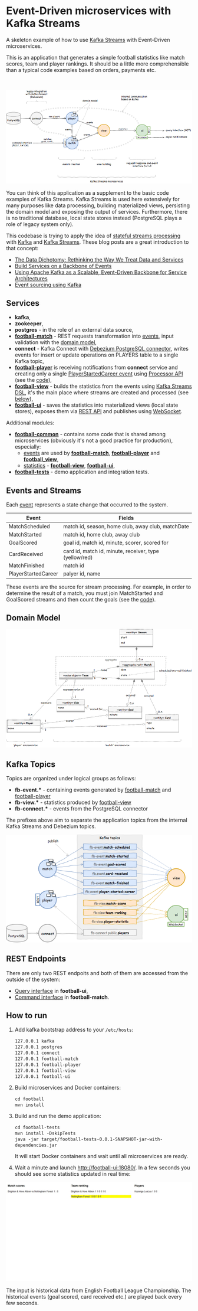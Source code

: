 # Event-Driven microservices with Kafka Streams

A skeleton example of how to use [Kafka Streams](https://kafka.apache.org/documentation/streams/) with Event-Driven microservices.

This is an application that generates a simple football statistics like match scores, team and player rankings. It should be a little more comprehensible than a typical code examples based on orders, payments etc.

&nbsp;

![architecture](docs/architecture.png)

You can think of this application as a supplement to the basic code examples of Kafka Streams. Kafka Streams is used here extensively for many purposes like data processing, building materialized views, persisting the domain model and exposing the output of services. Furthermore, there is no traditional database, local state stores instead (PostgreSQL plays a role of legacy system only).

This codebase is trying to apply the idea of [stateful streams processing](https://docs.confluent.io/current/streams/concepts.html#stateful-stream-processing) with [Kafka](https://kafka.apache.org/) and [Kafka Streams](https://kafka.apache.org/documentation/streams/). These blog posts are a great introduction to that concept:
- [The Data Dichotomy: Rethinking the Way We Treat Data and Services](https://www.confluent.io/blog/data-dichotomy-rethinking-the-way-we-treat-data-and-services/)
- [Build Services on a Backbone of Events](https://www.confluent.io/blog/build-services-backbone-events/)
- [Using Apache Kafka as a Scalable, Event-Driven Backbone for Service Architectures](https://www.confluent.io/blog/apache-kafka-for-service-architectures/)
- [Event sourcing using Kafka](https://blog.softwaremill.com/event-sourcing-using-kafka-53dfd72ad45d)

## Services

- __kafka__,
- __zookeeper__,
- __postgres__ - in the role of an external data source,
- __[football-match](football-match/)__ - REST requests transformation into [events](football-common/src/main/java/org/djar/football/model/event/), input validation with the [domain model](https://github.com/djarza/football-events/tree/master/football-match/src/main/java/org/djar/football/match/domain),
- __connect__ - Kafka Connect with [Debezium PostgreSQL connector](http://debezium.io/docs/connectors/postgresql/), writes events for insert or update operations on PLAYERS table to a single Kafka topic,
- __[football-player](football-player/)__ is receiving notifications from __connect__ service and creating only a single [PlayerStartedCareer event](football-common/src/main/java/org/djar/football/model/event/PlayerStartedCareer.java) using [Processor API](https://kafka.apache.org/11/documentation/streams/developer-guide/processor-api.html) (see the [code](football-player/src/main/java/org/djar/football/player/snapshot/DomainUpdater.java)),
- __[football-view](football-view/)__ - builds the statistics from the events using [Kafka Streams DSL](https://kafka.apache.org/11/documentation/streams/developer-guide/dsl-api.html), it's the main place where streams are created and processed (see [below](#events-and-streams)),
- __[football-ui](football-ui/)__ - saves the statistics into materialized views (local state stores), exposes them via [REST API](football-ui/src/main/java/org/djar/football/ui/controller/StatisticsController.java) and publishes using [WebSocket](football-ui/src/main/java/org/djar/football/ui/StatisticsKeeper.java).

Additional modules:
- __[football-common](football-common/)__ - contains some code that is shared among microservices (obviously it's not a good practice for production), especially:
    - [events](football-common/src/main/java/org/djar/football/model/event/) are used by __[football-match](football-match/)__, __[football-player](football-player/)__ and __[football_view](football-view/)__,
    - [statistics](football-common/src/main/java/org/djar/football/model/view/) - __[football-view](football-view/)__, __[football-ui](football-ui/)__,
- __[football-tests](football-tests/)__ - demo application and integration tests.


## Events and Streams

Each [event](football-common/src/main/java/org/djar/football/model/event/) represents a state change that occurred to the system.

| Event               | Fields                                                 |
| ------------------- | ------------------------------------------------------ |
| MatchScheduled      | match id, season, home club, away club, matchDate      |
| MatchStarted        | match id, home club, away club                         |
| GoalScored          | goal id, match id, minute, scorer, scored for          |
| CardReceived        | card id, match id, minute, receiver, type (yellow/red) |
| MatchFinished       | match id                                               |
| PlayerStartedCareer | palyer id, name                                        |

These events are the source for stream processing. For example, in order to determine the result of a match, you must join MatchStarted and GoalScored streams and then count the goals (see the [code](football-view/src/main/java/org/djar/football/view/StatisticsBuilder.java)).


## Domain Model

![model](docs/model.png)


## Kafka Topics

Topics are organized under logical groups as follows:
- __fb-event.*__ - containing events generated by [football-match](football-match/) and [football-player](football-player/)
- __fb-view.*__ - statistics produced by [football-view](football-view/)
- __fb-connect.*__ - events from the PostgreSQL connector

The prefixes above aim to separate the application topics from the internal Kafka Streams and Debezium topics.

![topics](docs/topics.png)


## REST Endpoints

There are only two REST endpoits and both of them are accessed from the outside of the system:
- [Query interface](football-ui/src/main/java/org/djar/football/ui/controller/StatisticsController.java) in __football-ui__,
- [Command interface](football-match/src/main/java/org/djar/football/match/controller/MatchController.java) in __football-match__.


## How to run

1. Add kafka bootstrap address to your `/etc/hosts`:
    ```
    127.0.0.1 kafka
    127.0.0.1 postgres
    127.0.0.1 connect
    127.0.0.1 football-match
    127.0.0.1 football-player
    127.0.0.1 football-view
    127.0.0.1 football-ui
    ```
2. Build microservices and Docker containers:
    ```
    cd football
    mvn install
    ```
3. Build and run the demo application:
    ```
    cd football-tests
    mvn install -DskipTests
    java -jar target/football-tests-0.0.1-SNAPSHOT-jar-with-dependencies.jar
    ```
    It will start Docker containers and wait until all microservices are ready.
    
4. Wait a minute and launch [http://football-ui:18080/](http://football-ui:18080/). In a few seconds you should see some statistics updated in real time:

![demo](docs/demo.gif)

The input is historical data from English Football League Championship. The historical events (goal scored, card received etc.) are played back every few seconds.
